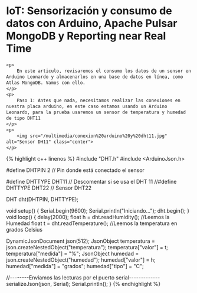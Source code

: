 <html>
<head>
	<title>Tutorial de consumo de datos de un sensor en Arduino Leonardo hacia Atlas MongoDB</title>
</head>
<body>
	<h1>IoT: Sensorización y consumo de datos con Arduino, Apache Pulsar MongoDB y Reporting near Real Time</h1>
	
	<p>
		En este articulo, revisaremos el consumo los datos de un sensor en Arduino Leonardo y almacenarlos en una base de datos en línea, como Atlas MongoDB. Vamos con ello.
	</p>	
	<p>
		Paso 1: Antes que nada, necesitamos realizar las conexiones en nuestra placa arduino, en este caso estamos usando un Arduino Leonardo, para la prueba usaremos un sensor de temperatura y humedad de tipo DHT11
	</p>
	<p>
		<img src="/multimedia/conexion%20arduino%20y%20dht11.jpg" alt="Sensor DH11" class="center">
	</p>

{% highlight c++  linenos %}
#include "DHT.h"
#include <ArduinoJson.h>

#define DHTPIN 2     // Pin donde está conectado el sensor

#define DHTTYPE DHT11   // Descomentar si se usa el DHT 11
//#define DHTTYPE DHT22   // Sensor DHT22

DHT dht(DHTPIN, DHTTYPE);

void setup() {
  Serial.begin(9600);
  Serial.println("Iniciando...");
  dht.begin();
}
void loop() {
  delay(2000);
  float h = dht.readHumidity(); //Leemos la Humedad
  float t = dht.readTemperature(); //Leemos la temperatura en grados Celsius

  DynamicJsonDocument json(512);
  JsonObject temperatura = json.createNestedObject("temperatura");
  temperatura["valor"] = t;
  temperatura["medida"] = "%";
  JsonObject humedad = json.createNestedObject("humedad");
  humedad["valor"] = h;
  humedad["medida"] = "grados";
  humedad["tipo"] = "C";

  //--------Enviamos las lecturas por el puerto serial-------------
  serializeJson(json, Serial);
  Serial.println();
}
{% endhighlight %}


</body>
</html>
